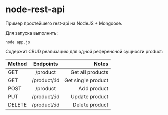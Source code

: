 # node-rest-api
Пример простейшего rest-api на NodeJS + Mongoose.

Для запуска выполнить:

```
node app.js
```

Содержит CRUD реализацию для одной референсной сущности product:

| Method   | Endpoints     | Notes              |
| -------- |:-------------:| ------------------:|
| GET      | /product      | Get all products   |
| GET      | /product/:id  | Get single product |
| POST     | /product      | Add product        |
| PUT      | /product/:id  | Update product     |
| DELETE   | /product/:id  | Delete product     |

